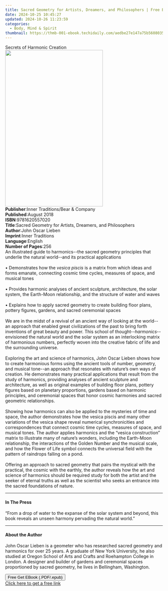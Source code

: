 ```yaml
---
title: Sacred Geometry for Artists, Dreamers, and Philosophers | Free Book
date: 2024-10-25 10:45:27
updated: 2024-10-26 11:23:59
categories:
  - Body, Mind & Spirit
thumbnail: https://thmb-001-ebook.techidaily.com/aedbe27e147a75b560803579a593c2d0e6c61dd19093619f46cda7f2b6a60f3e.jpg
---
```

<main id="book-container">
  <div class="flex flex-col">
    <div class="book-brief flex-1 py-6 px-4 sm:p-6 md:py-10 md:px-8">
      <!-- brief-->
      <div class="book-brief-main">Secrets of Harmonic Creation</div>
    </div>
    <div
      class="book-meta-info flex-1 grid gap-4 col-start-1 col-end-3 row-start-1 sm:mb-6 sm:grid-cols-4 lg:gap-6 lg:col-start-2 lg:row-end-6 lg:row-span-6 lg:mb-0"
    >
      <div
        class="book-meta-info-left place-content-center mt-4 p-4 text-sm leading-6 col-start-2 col-span-2 dark:text-slate-400"
      >
        <img
          class="w-full h-500 object-cover rounded-lg sm:h-255 sm:col-span-2 lg:col-span-full"
          src="https://img-001-ebook.techidaily.com/94ee3bae14ca21c7a4f6847abc29de62ddda3a81a370669b29f91cf5a00f5826.jpg"
          alt=""
          width="312"
          height="500"
        />
      </div>
      <div
        class="book-meta-info-right mt-2 col-start-1 row-start-2 col-span-3 self-center"
      >
        <!-- meta data  -->
        <div class="flex flex-col px-4 md:px-8">
          <div class="flex-1">
            <strong>Publisher</strong>:<span class="px-2"
              >Inner Traditions/Bear &amp; Company</span
            >
          </div>
          <div class="flex-1">
            <strong>Published</strong>:<span class="px-2">August 2018</span>
          </div>
          <div class="flex-1">
            <strong>ISBN</strong>:<span class="px-2">9781620557020</span>
          </div>
          <div class="flex-1">
            <strong>Title</strong>:<span class="px-2"
              >Sacred Geometry for Artists, Dreamers, and Philosophers</span
            >
          </div>
          <div class="flex-1">
            <strong>Author</strong>:<span class="px-2">John Oscar Lieben</span>
          </div>
          <div class="flex-1">
            <strong>Imprint</strong>:<span class="px-2">Inner Traditions</span>
          </div>
          <div class="flex-1">
            <strong>Language</strong>:<span class="px-2">English</span>
          </div>
          <div class="flex-1">
            <strong>Number of Pages</strong>:<span class="px-2">256</span>
          </div>
        </div>
      </div>
    </div>
    <div class="book-description flex-1 py-6 px-4 sm:p-6 md:py-10 md:px-8">
      <div class="book-description-main">
        <div accordion-content="" id="description">
          An illustrated guide to harmonics--the sacred geometry principles that
          underlie the natural world--and its practical applications
          <br /><br />• Demonstrates how the <i>vesica piscis</i> is a matrix
          from which ideas and forms emanate, connecting cosmic time cycles,
          measures of space, and musical tones <br /><br />• Provides harmonic
          analyses of ancient sculpture, architecture, the solar system, the
          Earth-Moon relationship, and the structure of water and waves
          <br /><br />• Explains how to apply sacred geometry to create building
          floor plans, pottery figures, gardens, and sacred ceremonial spaces
          <br /><br />We are in the midst of a revival of an ancient way of
          looking at the world--an approach that enabled great civilizations of
          the past to bring forth inventions of great beauty and power. This
          school of thought--<i>harmonics</i>--envisioned the natural world and
          the solar system as an interlocking matrix of harmonious numbers,
          perfectly woven into the creative fabric of life and the surrounding
          universe. <br /><br />Exploring the art and science of harmonics, John
          Oscar Lieben shows how to create harmonious forms using the ancient
          tools of number, geometry, and musical tone--an approach that
          resonates with nature’s own ways of creation. He demonstrates many
          practical applications that result from the study of harmonics,
          providing analyses of ancient sculpture and architecture, as well as
          original examples of building floor plans, pottery figures based on
          planetary proportions, gardens based on harmonic principles, and
          ceremonial spaces that honor cosmic harmonies and sacred geometric
          relationships. <br /><br />Showing how harmonics can also be applied
          to the mysteries of time and space, the author demonstrates how the
          vesica piscis and many other variations of the vesica shape reveal
          numerical synchronicities and correspondences that connect cosmic time
          cycles, measures of space, and musical tones. The author applies
          harmonics and the “vesica construction” matrix to illustrate many of
          nature’s wonders, including the Earth-Moon relationship, the
          interactions of the Golden Number and the musical scale, and how the
          Flower of Life symbol connects the universal field with the pattern of
          raindrops falling on a pond. <br /><br />Offering an approach to
          sacred geometry that pairs the mystical with the practical, the cosmic
          with the earthly, the author reveals how the art and science of
          harmonics should be required study for both the artist and the seeker
          of eternal truths as well as the scientist who seeks an entrance into
          the sacred foundations of nature.
        </div>
        <div class="accordion-fader"></div>
      </div>
    </div>
    <div class="book-excerpts flex-1 py-6 px-4 sm:p-6 md:py-10 md:px-8">
      <!-- excerpts-->
      <div class="book-excerpts-main">
        <hr />
        <h4 class="placeholder placeholder-heading">
          <span>In The Press</span>
        </h4>
        <p>
          “From a drop of water to the expanse of the solar system and beyond,
          this book reveals an unseen harmony pervading the natural world.”
        </p>
      </div>
    </div>
    <div class="book-about-author flex-1 py-6 px-4 sm:p-6 md:py-10 md:px-8">
      <!-- about author-->
      <div class="book-main-author-main">
        <hr />
        <h4 class="placeholder placeholder-heading">
          <span>About the Author</span>
        </h4>
        <p>
          John Oscar Lieben is a geometer who has researched sacred geometry and
          harmonics for over 25 years. A graduate of New York University, he
          also studied at Oregon School of Arts and Crafts and Roehampton
          College in London. A designer and builder of gardens and ceremonial
          spaces proportioned by sacred geometry, he lives in Bellingham,
          Washington.
        </p>
      </div>
    </div>
    <div class="book-free-get flex-1 py-6 px-4 sm:p-6 md:py-10 md:px-8">
      <button
        id="btn-free-get"
        class="bg-blue-500 hover:bg-blue-700 text-white font-bold py-2 px-4 rounded"
      >
        Free Get EBook (.PDF/.epub)
      </button>
      <div id="countdown-display" class="px-2 text-lg mt-2"></div>
      <a
        id="free-link"
        class="hidden bg-blue-500 hover:bg-blue-700 text-white font-bold py-2 px-4 rounded"
        href="https://www.ebooks.com/en-us/book/95917952/sacred-geometry-for-artists-dreamers-and-philosophers/john-oscar-lieben/"
        target="_blank"
        >Click here to get a free link</a
      >
    </div>
    <script>
      let countdownTime = 0;
      let countdownInterval = null;
      document
        .getElementById('btn-free-get')
        .addEventListener('click', startCountdown);
      function startCountdown() {
        countdownTime = new Date().getTime() + 60000 * 3;
        countdownInterval = setInterval(updateCountdown, 1000);
        document.getElementById('btn-free-get').disabled = true;
        document
          .getElementById('btn-free-get')
          .classList.add('bg-gray-500', 'cursor-not-allowed');
      }
      function updateCountdown() {
        let currentTime = new Date().getTime();
        let timeLeft = countdownTime - currentTime;
        let secondsLeft = Math.floor(timeLeft / 1000);
        document.getElementById('countdown-display').innerHTML =
          `Remaining time: ${secondsLeft} seconds.`;
        if (secondsLeft <= 0) {
          clearInterval(countdownInterval);
          document.getElementById('btn-free-get').classList.add('hidden');
          document.getElementById('free-link').classList.remove('hidden');
          document.getElementById('countdown-display').innerHTML = '';
        }
      }
    </script>
  </div>
</main>

